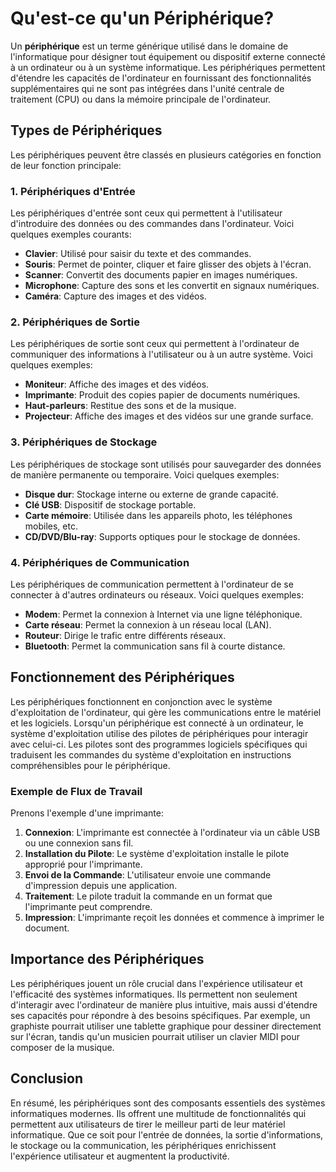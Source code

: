 # Qu'est-ce qu'un Périphérique?

Un **périphérique** est un terme générique utilisé dans le domaine de l'informatique pour désigner tout équipement ou dispositif externe connecté à un ordinateur ou à un système informatique. Les périphériques permettent d'étendre les capacités de l'ordinateur en fournissant des fonctionnalités supplémentaires qui ne sont pas intégrées dans l'unité centrale de traitement (CPU) ou dans la mémoire principale de l'ordinateur.

## Types de Périphériques

Les périphériques peuvent être classés en plusieurs catégories en fonction de leur fonction principale:

### 1. Périphériques d'Entrée

Les périphériques d'entrée sont ceux qui permettent à l'utilisateur d'introduire des données ou des commandes dans l'ordinateur. Voici quelques exemples courants:

- **Clavier**: Utilisé pour saisir du texte et des commandes.
- **Souris**: Permet de pointer, cliquer et faire glisser des objets à l'écran.
- **Scanner**: Convertit des documents papier en images numériques.
- **Microphone**: Capture des sons et les convertit en signaux numériques.
- **Caméra**: Capture des images et des vidéos.

### 2. Périphériques de Sortie

Les périphériques de sortie sont ceux qui permettent à l'ordinateur de communiquer des informations à l'utilisateur ou à un autre système. Voici quelques exemples:

- **Moniteur**: Affiche des images et des vidéos.
- **Imprimante**: Produit des copies papier de documents numériques.
- **Haut-parleurs**: Restitue des sons et de la musique.
- **Projecteur**: Affiche des images et des vidéos sur une grande surface.

### 3. Périphériques de Stockage

Les périphériques de stockage sont utilisés pour sauvegarder des données de manière permanente ou temporaire. Voici quelques exemples:

- **Disque dur**: Stockage interne ou externe de grande capacité.
- **Clé USB**: Dispositif de stockage portable.
- **Carte mémoire**: Utilisée dans les appareils photo, les téléphones mobiles, etc.
- **CD/DVD/Blu-ray**: Supports optiques pour le stockage de données.

### 4. Périphériques de Communication

Les périphériques de communication permettent à l'ordinateur de se connecter à d'autres ordinateurs ou réseaux. Voici quelques exemples:

- **Modem**: Permet la connexion à Internet via une ligne téléphonique.
- **Carte réseau**: Permet la connexion à un réseau local (LAN).
- **Routeur**: Dirige le trafic entre différents réseaux.
- **Bluetooth**: Permet la communication sans fil à courte distance.

## Fonctionnement des Périphériques

Les périphériques fonctionnent en conjonction avec le système d'exploitation de l'ordinateur, qui gère les communications entre le matériel et les logiciels. Lorsqu'un périphérique est connecté à un ordinateur, le système d'exploitation utilise des pilotes de périphériques pour interagir avec celui-ci. Les pilotes sont des programmes logiciels spécifiques qui traduisent les commandes du système d'exploitation en instructions compréhensibles pour le périphérique.

### Exemple de Flux de Travail

Prenons l'exemple d'une imprimante:

1. **Connexion**: L'imprimante est connectée à l'ordinateur via un câble USB ou une connexion sans fil.
2. **Installation du Pilote**: Le système d'exploitation installe le pilote approprié pour l'imprimante.
3. **Envoi de la Commande**: L'utilisateur envoie une commande d'impression depuis une application.
4. **Traitement**: Le pilote traduit la commande en un format que l'imprimante peut comprendre.
5. **Impression**: L'imprimante reçoit les données et commence à imprimer le document.

## Importance des Périphériques

Les périphériques jouent un rôle crucial dans l'expérience utilisateur et l'efficacité des systèmes informatiques. Ils permettent non seulement d'interagir avec l'ordinateur de manière plus intuitive, mais aussi d'étendre ses capacités pour répondre à des besoins spécifiques. Par exemple, un graphiste pourrait utiliser une tablette graphique pour dessiner directement sur l'écran, tandis qu'un musicien pourrait utiliser un clavier MIDI pour composer de la musique.

## Conclusion

En résumé, les périphériques sont des composants essentiels des systèmes informatiques modernes. Ils offrent une multitude de fonctionnalités qui permettent aux utilisateurs de tirer le meilleur parti de leur matériel informatique. Que ce soit pour l'entrée de données, la sortie d'informations, le stockage ou la communication, les périphériques enrichissent l'expérience utilisateur et augmentent la productivité.